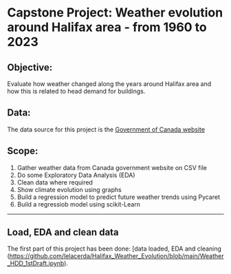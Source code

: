 # Capstone Project: Weather evolution around Halifax area - from 1960 to 2023
## Objective: 
Evaluate how weather changed along the years around Halifax area and how this is related to head demand for buildings. 

## Data:
The data source for this project is the [Government of Canada website](https://climate.weather.gc.ca/historical_data/search_historic_data_stations_e.html?searchType=stnName&timeframe=1&txtStationName=Halifax&searchMethod=contains&optLimit=yearRange&StartYear=1840&EndYear=2023&Year=2023&Month=3&Day=21&selRowPerPage=25)

## Scope: 
 1) Gather weather data from Canada government website on CSV file
 2) Do some Exploratory Data Analysis (EDA)
 3) Clean data where required
 4) Show climate evolution using graphs
 5) Build a regression model to predict future weather trends using Pycaret
 6) Build a regressiob model using scikit-Learn
___________________________________________________________________________________

## Load, EDA and clean data
The first part of this project has been done: [data loaded, EDA and cleaning (https://github.com/lelacerda/Halifax_Weather_Evolution/blob/main/Weather_HDD_1stDraft.ipynb).


